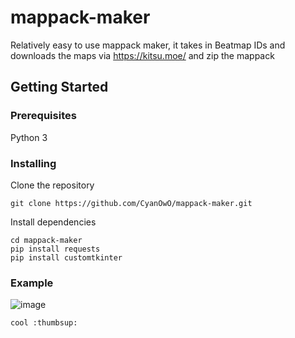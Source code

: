 # mappack-maker
Relatively easy to use mappack maker, it takes in Beatmap IDs and downloads the maps via https://kitsu.moe/ and zip the mappack

## Getting Started
### Prerequisites
Python 3
### Installing
Clone the repository
```
git clone https://github.com/CyanOwO/mappack-maker.git
```
Install dependencies

```
cd mappack-maker
pip install requests
pip install customtkinter
```
### Example
![image](https://user-images.githubusercontent.com/66593133/224320929-7355ac80-ed49-46b7-bfb1-2d139651bb92.png)
```
cool :thumbsup:
```
